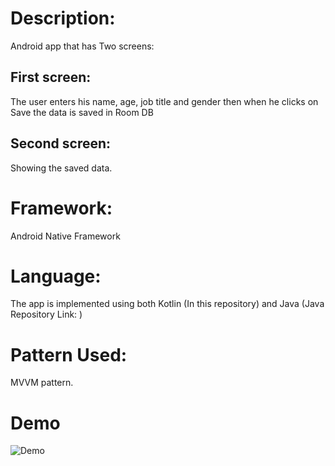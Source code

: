 # Description:
Android app that has Two screens:

## First screen:
The user enters his name, age, job title and gender then when he clicks on Save the data is saved in Room DB
## Second screen:
Showing the saved data.

# Framework: 
Android Native Framework

# Language: 
The app is implemented using both Kotlin (In this repository) and Java (Java Repository Link: ) 

# Pattern Used:
MVVM pattern.

# Demo
![Demo](https://i.imgur.com/Yq5x49j.gif)
